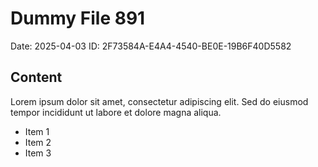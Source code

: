 # Dummy File 891

Date: 2025-04-03
ID: 2F73584A-E4A4-4540-BE0E-19B6F40D5582

## Content

Lorem ipsum dolor sit amet, consectetur adipiscing elit.
Sed do eiusmod tempor incididunt ut labore et dolore magna aliqua.

* Item 1
* Item 2
* Item 3
